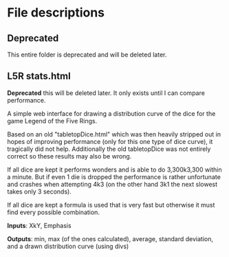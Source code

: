File descriptions
=================
## Deprecated
This entire folder is deprecated and will be deleted later.

## L5R stats.html
**Deprecated** this will be deleted later. It only exists until I can compare performance.

A simple web interface for drawing a distribution curve of the dice for the game Legend of the Five Rings.

Based on an old "tabletopDice.html" which was then heavily stripped out in hopes of improving performance
(only for this one type of dice curve), it tragically did not help. Additionally the old tabletopDice was not entirely
correct so these results may also be wrong.

If all dice are kept it performs wonders and is able to do 3,300k3,300 within a minute. But if even
1 die is dropped the performance is rather unfortunate and crashes when attempting 4k3 (on the other
hand 3k1 the next slowest takes only 3 seconds).

If all dice are kept a formula is used that is very fast but otherwise it must find every possible
combination.

**Inputs**: XkY, Emphasis

**Outputs**: min, max (of the ones calculated), average, standard deviation, and a drawn distribution curve (using divs)
